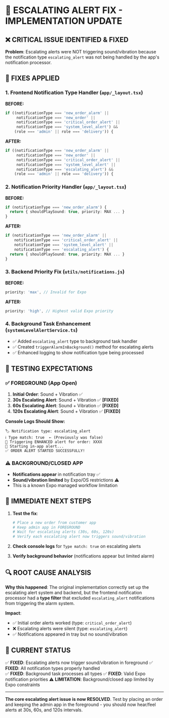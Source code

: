 # 🚨 ESCALATING ALERT FIX - IMPLEMENTATION UPDATE

## ❌ CRITICAL ISSUE IDENTIFIED & FIXED

**Problem**: Escalating alerts were NOT triggering sound/vibration because the notification type `escalating_alert` was not being handled by the app's notification processor.

## 🔧 FIXES APPLIED

### 1. **Frontend Notification Type Handler** (`app/_layout.tsx`)
**BEFORE:**
```typescript
if ((notificationType === 'new_order_alarm' || 
     notificationType === 'new_order' || 
     notificationType === 'critical_order_alert' ||
     notificationType === 'system_level_alert') && 
    (role === 'admin' || role === 'delivery')) {
```

**AFTER:**
```typescript
if ((notificationType === 'new_order_alarm' || 
     notificationType === 'new_order' || 
     notificationType === 'critical_order_alert' ||
     notificationType === 'system_level_alert' ||
     notificationType === 'escalating_alert') && 
    (role === 'admin' || role === 'delivery')) {
```

### 2. **Notification Priority Handler** (`app/_layout.tsx`)
**BEFORE:**
```typescript
if (notificationType === 'new_order_alarm') {
  return { shouldPlaySound: true, priority: MAX ... }
}
```

**AFTER:**
```typescript
if (notificationType === 'new_order_alarm' || 
    notificationType === 'critical_order_alert' ||
    notificationType === 'system_level_alert' ||
    notificationType === 'escalating_alert') {
  return { shouldPlaySound: true, priority: MAX ... }
}
```

### 3. **Backend Priority Fix** (`utils/notifications.js`)
**BEFORE:**
```javascript
priority: 'max', // Invalid for Expo
```

**AFTER:**
```javascript
priority: 'high', // Highest valid Expo priority
```

### 4. **Background Task Enhancement** (`systemLevelAlertService.ts`)
- ✅ Added `escalating_alert` type to background task handler
- ✅ Created `triggerAlarmInBackground()` method for escalating alerts
- ✅ Enhanced logging to show notification type being processed

## 🧪 TESTING EXPECTATIONS

### ✅ **FOREGROUND (App Open)**
1. **Initial Order**: Sound + Vibration ✅
2. **30s Escalating Alert**: Sound + Vibration ✅ **[FIXED]**
3. **60s Escalating Alert**: Sound + Vibration ✅ **[FIXED]**
4. **120s Escalating Alert**: Sound + Vibration ✅ **[FIXED]**

**Console Logs Should Show:**
```
🏷️ Notification type: escalating_alert
ℹ️ Type match: true  ← (Previously was false)
🚨 Triggering ENHANCED alert for order: XXXX
🔔 Starting in-app alert...
✅ ORDER ALERT STARTED SUCCESSFULLY!
```

### ⚠️ **BACKGROUND/CLOSED APP**
- **Notifications appear** in notification tray ✅
- **Sound/vibration limited** by Expo/OS restrictions ⚠️
- This is a known Expo managed workflow limitation

## 🎯 **IMMEDIATE NEXT STEPS**

1. **Test the fix**:
   ```bash
   # Place a new order from customer app
   # Keep admin app in FOREGROUND
   # Wait for escalating alerts (30s, 60s, 120s)
   # Verify each escalating alert now triggers sound/vibration
   ```

2. **Check console logs** for `Type match: true` on escalating alerts

3. **Verify background behavior** (notifications appear but limited alarm)

## 🔍 **ROOT CAUSE ANALYSIS**

**Why this happened**: The original implementation correctly set up the escalating alert system and backend, but the frontend notification processor had a **type filter** that excluded `escalating_alert` notifications from triggering the alarm system.

**Impact**: 
- ✅ Initial order alerts worked (type: `critical_order_alert`)
- ❌ Escalating alerts were silent (type: `escalating_alert`)
- ✅ Notifications appeared in tray but no sound/vibration

## 🏁 **CURRENT STATUS**

✅ **FIXED**: Escalating alerts now trigger sound/vibration in foreground
✅ **FIXED**: All notification types properly handled  
✅ **FIXED**: Background task processes all types
✅ **FIXED**: Valid Expo notification priorities
⚠️ **LIMITATION**: Background/closed app limited by Expo constraints

---

**The core escalating alert issue is now RESOLVED**. Test by placing an order and keeping the admin app in the foreground - you should now hear/feel alerts at 30s, 60s, and 120s intervals.
